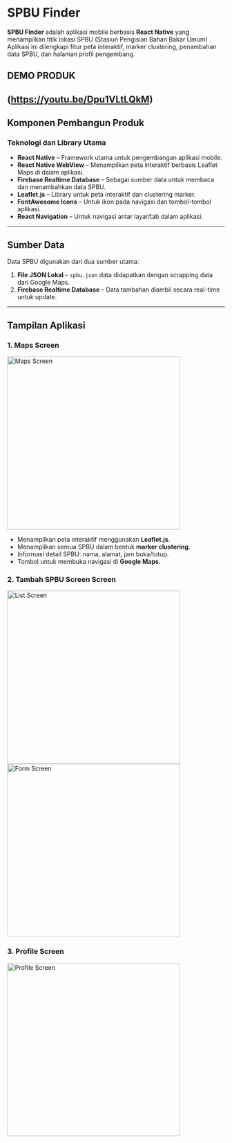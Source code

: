 # **SPBU Finder**

**SPBU Finder** adalah aplikasi mobile berbasis **React Native** yang menampilkan titik lokasi SPBU (Stasiun Pengisian Bahan Bakar Umum) . Aplikasi ini dilengkapi fitur peta interaktif, marker clustering, penambahan data SPBU, dan halaman profil pengembang.

## **DEMO PRODUK**
(https://youtu.be/Dpu1VLtLQkM)
---

## **Komponen Pembangun Produk**

### **Teknologi dan Library Utama**
- **React Native** – Framework utama untuk pengembangan aplikasi mobile.
- **React Native WebView** – Menampilkan peta interaktif berbasis Leaflet Maps di dalam aplikasi.
- **Firebase Realtime Database** – Sebagai sumber data untuk membaca dan menambahkan data SPBU.
- **Leaflet.js** – Library untuk peta interaktif dan clustering marker.
- **FontAwesome Icons** – Untuk ikon pada navigasi dan tombol-tombol aplikasi.
- **React Navigation** – Untuk navigasi antar layar/tab dalam aplikasi.

---

## **Sumber Data**
Data SPBU digunakan dari dua sumber utama:
1. **File JSON Lokal** – `spbu.json` data didapatkan dengan scrapping data dari Google Maps.
2. **Firebase Realtime Database** – Data tambahan diambil secara real-time untuk update.

---

## **Tampilan Aplikasi**

### **1. Maps Screen**

<img src="https://drive.google.com/uc?export=view&id=15BjBnBgd6f5V2CL4ds5HAmic-l-zEES6" alt="Maps Screen" width="400"/>


  - Menampilkan peta interaktif menggunakan **Leaflet.js**.
  - Menampilkan semua SPBU dalam bentuk **marker clustering**.
  - Informasi detail SPBU: nama, alamat, jam buka/tutup.
  - Tombol untuk membuka navigasi di **Google Maps**.

### **2. Tambah SPBU Screen Screen**

<img src="https://drive.google.com/uc?export=view&id=1tB4gzLNKLKiGHo-xUSugmwe0svUmu9Us" alt="List Screen" width="400"/>
<img src="https://drive.google.com/uc?export=view&id=1PrsRZyJNIHMMHRxJr-5epxn6V-5m7aFY" alt="Form Screen" width="400"/>

### **3. Profile Screen**

<img src="https://drive.google.com/uc?export=view&id=1QJq6H1u1TlEPBLhiF_n-YxgvTHcUk3XB" alt="Profile Screen" width="400"/>

